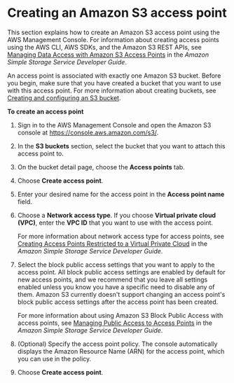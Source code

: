 # Creating an Amazon S3 access point<a name="access-points-create-ap"></a>

This section explains how to create an Amazon S3 access point using the AWS Management Console\. For information about creating access points using the AWS CLI, AWS SDKs, and the Amazon S3 REST APIs, see [Managing Data Access with Amazon S3 Access Points](https://docs.aws.amazon.com/AmazonS3/latest/dev/access-points.html) in the *Amazon Simple Storage Service Developer Guide*\.

An access point is associated with exactly one Amazon S3 bucket\. Before you begin, make sure that you have created a bucket that you want to use with this access point\. For more information about creating buckets, see [Creating and configuring an S3 bucket](create-configure-bucket.md)\.

**To create an access point**

1. Sign in to the AWS Management Console and open the Amazon S3 console at [https://console\.aws\.amazon\.com/s3/](https://console.aws.amazon.com/s3/)\.

1. In the **S3 buckets** section, select the bucket that you want to attach this access point to\.

1. On the bucket detail page, choose the **Access points** tab\.

1. Choose **Create access point**\.

1. Enter your desired name for the access point in the **Access point name** field\.

1. Choose a **Network access type**\. If you choose **Virtual private cloud \(VPC\)**, enter the **VPC ID** that you want to use with the access point\.

   For more information about network access type for access points, see [Creating Access Points Restricted to a Virtual Private Cloud](https://docs.aws.amazon.com/AmazonS3/latest/dev/access-points.html#access-points-vpc) in the *Amazon Simple Storage Service Developer Guide*\.

1. Select the block public access settings that you want to apply to the access point\. All block public access settings are enabled by default for new access points, and we recommend that you leave all settings enabled unless you know you have a specific need to disable any of them\. Amazon S3 currently doesn't support changing an access point's block public access settings after the access point has been created\.

   For more information about using Amazon S3 Block Public Access with access points, see [Managing Public Access to Access Points](https://docs.aws.amazon.com/AmazonS3/latest/dev/access-points.html#access-points-bpa-settings) in the *Amazon Simple Storage Service Developer Guide*\.

1. \(Optional\) Specify the access point policy\. The console automatically displays the Amazon Resource Name \(ARN\) for the access point, which you can use in the policy\.

1. Choose **Create access point**\.